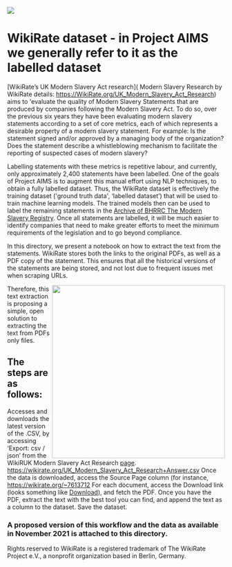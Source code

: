 
[<img align="center"  src="https://media-exp1.licdn.com/dms/image/C4D1BAQG_U9F1oAbg4g/company-background_10000/0/1557326103523?e=1637892000&v=beta&t=HHRTu6Y5KkEz5t3v5SiMomoKrqnezkalWLPSE-NTOlM">](https://wikirate.org/uk_modern_slavery_act_research)









# WikiRate dataset - in Project AIMS we generally refer to it as the labelled dataset

[WikiRate’s UK Modern Slavery Act research]( Modern Slavery Research by WikiRate details: https://WikiRate.org/UK_Modern_Slavery_Act_Research) aims to 'evaluate the quality of Modern Slavery Statements that are produced by companies following the Modern Slavery Act. To do so, over the previous six years they have been evaluating modern slavery statements according to a set of core metrics, each of which represents a desirable property of a modern slavery statement. For example:
Is the statement signed and/or approved by a managing body of the organization?
Does the statement describe a whistleblowing mechanism to facilitate the reporting of suspected cases of modern slavery?

Labelling statements with these metrics is repetitive labour, and currently, only approximately 2,400 statements have been labelled. One of the goals of Project AIMS is to augment this manual effort using NLP techniques, to obtain a fully labelled dataset. Thus, the WikiRate dataset is effectively the training dataset ('ground truth data', ‘labelled dataset’) that will be used to train machine learning models. The trained models then can be used to label the remaining statements in the [Archive of BHRRC The Modern Slavery Registry](https://github.com/the-future-society/Project-AIMS-AI-against-Modern-Slavery/tree/main/%F0%9F%97%84%EF%B8%8F%20Data%20and%20text%20extraction/Archive%20of%20BHRRC%20The%20Modern%20Slavery%20Registry). Once all statements are labelled, it will be much easier to identify companies that need to make greater efforts to meet the minimum requirements of the legislation and to go beyond compliance. 

In this directory, we present a notebook on how to extract the text from the statements. WikiRate stores both the links to the original PDFs, as well as a PDF copy of the statement. This ensures that all the historical versions of the statements are being stored, and not lost due to frequent issues met when scraping URLs. 

<img align="right" width="400"   src="https://user-images.githubusercontent.com/64998301/144046036-391f451f-a464-4a13-bbae-5cfdc21d8518.gif">


Therefore, this text extraction is proposing a simple, open solution to extracting the text from PDFs only files. 

## The steps are as follows:
Accesses and downloads the latest version of the .CSV, by accessing  ‘Export: csv / json’ from the WikiRUK Modern Slavery Act Research [page](https://wikirate.org/uk_modern_slavery_act_research). 
https://wikirate.org/UK_Modern_Slavery_Act_Research+Answer.csv
Once the data is downloaded, access the Source Page column (for instance, https://wikirate.org/~7613712 
 For each document, access the Download link (looks something like <a href="https://dq06ugkuram52.cloudfront.net/files/7613713/25352410.pdf" target="_blank" class="source-color"><i class="fa fa-download"></i> Download</a>), and fetch the PDF.
Once you have the PDF, extract the text with the best tool you can find, and append the text as a column to the dataset.
Save the dataset.
### A proposed version of this workflow and the data as available in November 2021 is attached to this directory.




Rights reserved to WikiRate is a registered trademark of The WikiRate Project e.V., a nonprofit organization based in Berlin, Germany.


